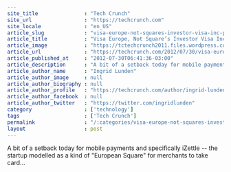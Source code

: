 ```yaml
---
site_title               : "Tech Crunch"
site_url                 : "https://techcrunch.com"
site_locale              : "en_US"
article_slug             : "visa-europe-not-squares-investor-visa-inc-puts-brakes-on-izettle-as-mpowa-expands-to-android"
article_title            : "Visa Europe, Not Square’s Investor Visa Inc, Puts Brakes On iZettle As mPowa Expands To Android"
article_image            : "https://tctechcrunch2011.files.wordpress.com/2012/06/izettle-updated-pic.jpg?w=764&h=400&crop=1"
article_url              : "https://techcrunch.com/2012/07/30/visa-europe-not-squares-investor-visa-inc-puts-brakes-on-izettle-as-mpowa-expands-to-android/"
article_published_at     : "2012-07-30T06:41:36-03:00"
article_description      : "A bit of a setback today for mobile payments and specifically iZettle -- the startup modelled as a kind of 'European Square' for merchants to take card..."
article_author_name      : "Ingrid Lunden"
article_author_image     : null
article_author_biography : null
article_author_profile   : "https://techcrunch.com/author/ingrid-lunden/"
article_author_facebook  : null
article_author_twitter   : "https://twitter.com/ingridlunden"
category                 : ['technology']
tags                     : ['Tech Crunch']
permalink                : "/:categories/visa-europe-not-squares-investor-visa-inc-puts-brakes-on-izettle-as-mpowa-expands-to-android/"
layout                   : post
---
```


A bit of a setback today for mobile payments and specifically iZettle -- the startup modelled as a kind of "European Square" for merchants to take card...
